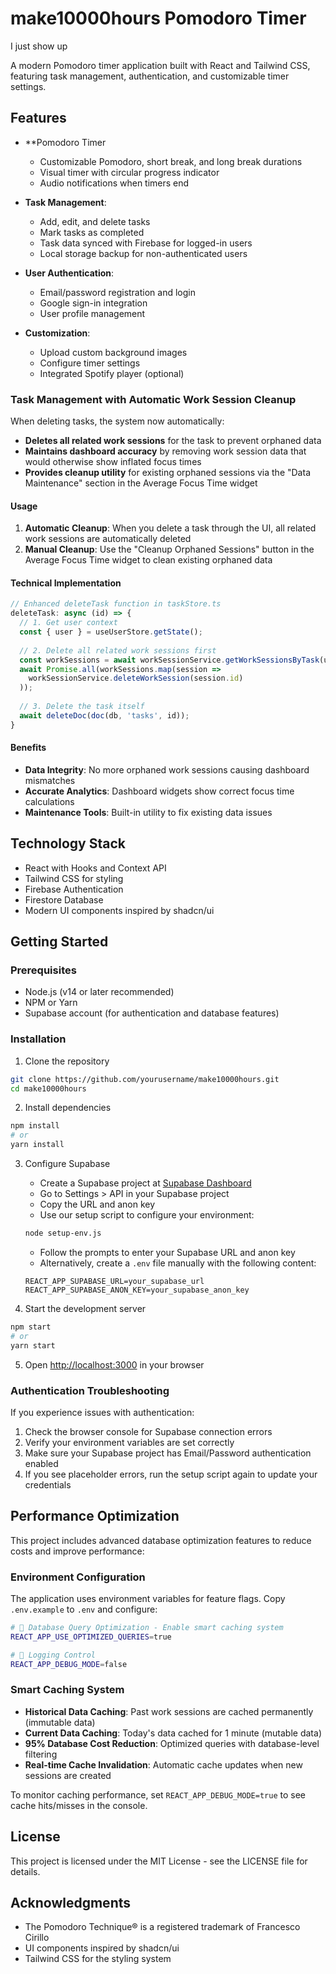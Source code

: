 # make10000hours Pomodoro Timer
I just show up

A modern Pomodoro timer application built with React and Tailwind CSS, featuring task management, authentication, and customizable timer settings.

## Features

- **Pomodoro Timer
  - Customizable Pomodoro, short break, and long break durations
  - Visual timer with circular progress indicator
  - Audio notifications when timers end

- **Task Management**:
  - Add, edit, and delete tasks
  - Mark tasks as completed
  - Task data synced with Firebase for logged-in users
  - Local storage backup for non-authenticated users

- **User Authentication**:
  - Email/password registration and login
  - Google sign-in integration
  - User profile management

- **Customization**:
  - Upload custom background images
  - Configure timer settings
  - Integrated Spotify player (optional)

### Task Management with Automatic Work Session Cleanup

When deleting tasks, the system now automatically:

- **Deletes all related work sessions** for the task to prevent orphaned data
- **Maintains dashboard accuracy** by removing work session data that would otherwise show inflated focus times
- **Provides cleanup utility** for existing orphaned sessions via the "Data Maintenance" section in the Average Focus Time widget

#### Usage

1. **Automatic Cleanup**: When you delete a task through the UI, all related work sessions are automatically deleted
2. **Manual Cleanup**: Use the "Cleanup Orphaned Sessions" button in the Average Focus Time widget to clean existing orphaned data

#### Technical Implementation

```typescript
// Enhanced deleteTask function in taskStore.ts
deleteTask: async (id) => {
  // 1. Get user context
  const { user } = useUserStore.getState();
  
  // 2. Delete all related work sessions first
  const workSessions = await workSessionService.getWorkSessionsByTask(user.uid, id);
  await Promise.all(workSessions.map(session => 
    workSessionService.deleteWorkSession(session.id)
  ));
  
  // 3. Delete the task itself
  await deleteDoc(doc(db, 'tasks', id));
}
```

#### Benefits

- **Data Integrity**: No more orphaned work sessions causing dashboard mismatches
- **Accurate Analytics**: Dashboard widgets show correct focus time calculations
- **Maintenance Tools**: Built-in utility to fix existing data issues

## Technology Stack

- React with Hooks and Context API
- Tailwind CSS for styling
- Firebase Authentication
- Firestore Database
- Modern UI components inspired by shadcn/ui

## Getting Started

### Prerequisites

- Node.js (v14 or later recommended)
- NPM or Yarn
- Supabase account (for authentication and database features)

### Installation

1. Clone the repository
```bash
git clone https://github.com/yourusername/make10000hours.git
cd make10000hours
```

2. Install dependencies
```bash
npm install
# or
yarn install
```

3. Configure Supabase
   - Create a Supabase project at [Supabase Dashboard](https://supabase.com/dashboard)
   - Go to Settings > API in your Supabase project
   - Copy the URL and anon key
   - Use our setup script to configure your environment:
   ```bash
   node setup-env.js
   ```
   - Follow the prompts to enter your Supabase URL and anon key
   - Alternatively, create a `.env` file manually with the following content:
   ```
   REACT_APP_SUPABASE_URL=your_supabase_url
   REACT_APP_SUPABASE_ANON_KEY=your_supabase_anon_key
   ```

4. Start the development server
```bash
npm start
# or
yarn start
```

5. Open [http://localhost:3000](http://localhost:3000) in your browser

### Authentication Troubleshooting

If you experience issues with authentication:

1. Check the browser console for Supabase connection errors
2. Verify your environment variables are set correctly
3. Make sure your Supabase project has Email/Password authentication enabled
4. If you see placeholder errors, run the setup script again to update your credentials

## Performance Optimization

This project includes advanced database optimization features to reduce costs and improve performance:

### Environment Configuration

The application uses environment variables for feature flags. Copy `.env.example` to `.env` and configure:

```bash
# 🚀 Database Query Optimization - Enable smart caching system
REACT_APP_USE_OPTIMIZED_QUERIES=true

# 📝 Logging Control  
REACT_APP_DEBUG_MODE=false
```

### Smart Caching System

- **Historical Data Caching**: Past work sessions are cached permanently (immutable data)
- **Current Data Caching**: Today's data cached for 1 minute (mutable data)
- **95% Database Cost Reduction**: Optimized queries with database-level filtering
- **Real-time Cache Invalidation**: Automatic cache updates when new sessions are created

To monitor caching performance, set `REACT_APP_DEBUG_MODE=true` to see cache hits/misses in the console.

## License

This project is licensed under the MIT License - see the LICENSE file for details.

## Acknowledgments

- The Pomodoro Technique® is a registered trademark of Francesco Cirillo
- UI components inspired by shadcn/ui
- Tailwind CSS for the styling system 
